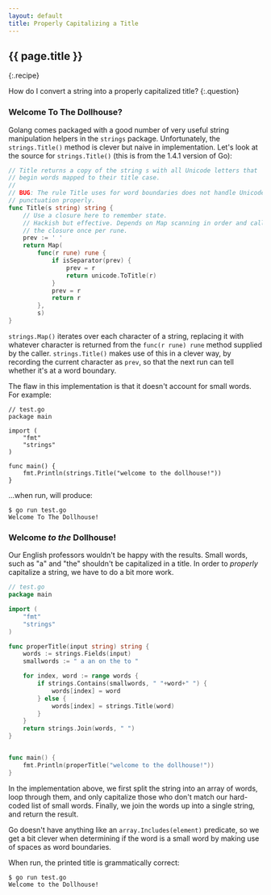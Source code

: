 ```yaml
---
layout: default
title: Properly Capitalizing a Title
---
```


## {{ page.title }}
{:.recipe}

How do I convert a string into a properly capitalized title?
{:.question}

### Welcome To The Dollhouse?

Golang comes packaged with a good number of very useful string manipulation helpers in the `strings` package.  Unfortunately, the `strings.Title()` method is clever but naive in implementation.   Let's look at the source for `strings.Title()` (this is from the 1.4.1 version of Go):

``` go
// Title returns a copy of the string s with all Unicode letters that 
// begin words mapped to their title case.
//
// BUG: The rule Title uses for word boundaries does not handle Unicode
// punctuation properly.
func Title(s string) string {
	// Use a closure here to remember state.
	// Hackish but effective. Depends on Map scanning in order and calling
	// the closure once per rune.
	prev := ' '
	return Map(
		func(r rune) rune {
			if isSeparator(prev) {
				prev = r
				return unicode.ToTitle(r)
			}
			prev = r
			return r
		},
		s)
}
```

`strings.Map()` iterates over each character of a string, replacing it with whatever character is returned from the `func(r rune) rune` method supplied by the caller.  `strings.Title()` makes use of this in a clever way, by recording the current character as `prev`, so that the next run can tell whether it's at a word boundary.

The flaw in this implementation is that it doesn't account for small words. For example:  

```
// test.go
package main

import (
	"fmt"
	"strings"
)

func main() {
	fmt.Println(strings.Title("welcome to the dollhouse!"))
}
```

...when run, will produce:

```
$ go run test.go
Welcome To The Dollhouse!
```

### Welcome _to the_ Dollhouse!

Our English professors wouldn't be happy with the results.  Small words, such as "a" and "the" shouldn't be capitalized in a title.  In order to _properly_ capitalize a string, we have to do a bit more work.  

``` go
// test.go
package main

import (
	"fmt"
	"strings"
)

func properTitle(input string) string {
	words := strings.Fields(input)
	smallwords := " a an on the to "

	for index, word := range words {
		if strings.Contains(smallwords, " "+word+" ") {
			words[index] = word
		} else {
			words[index] = strings.Title(word)
		}
	}
	return strings.Join(words, " ")
}


func main() {
	fmt.Println(properTitle("welcome to the dollhouse!"))
}
```

In the implementation above, we first split the string into an array of words, loop through them, and only capitalize those who don't match our hard-coded list of small words.  Finally, we join the words up into a single string, and return the result.  

Go doesn't have anything like an `array.Includes(element)` predicate, so we get a bit clever when determining if the word is a small word by making use of spaces as word boundaries.

When run, the printed title is grammatically correct:

```
$ go run test.go
Welcome to the Dollhouse!
```
